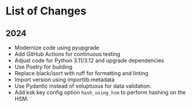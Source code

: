 # List of Changes

## 2024

- Modernize code using pyupgrade
- Add GitHub Actions for continuous testing
- Adjust code for Python 3.11/3.12 and upgrade dependencies
- Use Poetry for building
- Replace black/isort with ruff for formatting and linting
- Import version using importlib.metadata
- Use Pydantic instead of voluptuous for data validation.
- Add ksk key config option `hash_using_hsm` to perform hashing on the HSM.
